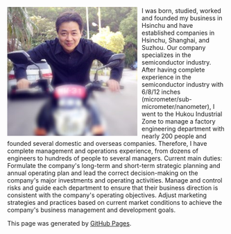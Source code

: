 <img src="image/image001.png" alt="My Photo" style="float: left; margin-right: 10px; width: 300px;">I was born, studied, worked and founded my business in Hsinchu and have established companies in Hsinchu, Shanghai, and Suzhou. Our company specializes in the semiconductor industry. After having complete experience in the semiconductor industry with 6/8/12 inches (micrometer/sub-micrometer/nanometer), I went to the Hukou Industrial Zone to manage a factory engineering department with nearly 200 people and founded several domestic and overseas companies. Therefore, I have complete management and operations experience, from dozens of engineers to hundreds of people to several managers. Current main duties: Formulate the company's long-term and short-term strategic planning and annual operating plan and lead the correct decision-making on the company's major investments and operating activities. Manage and control risks and guide each department to ensure that their business direction is consistent with the company's operating objectives. Adjust marketing strategies and practices based on current market conditions to achieve the company's business management and development goals.

This page was generated by [GitHub Pages](https://pages.github.com/).
